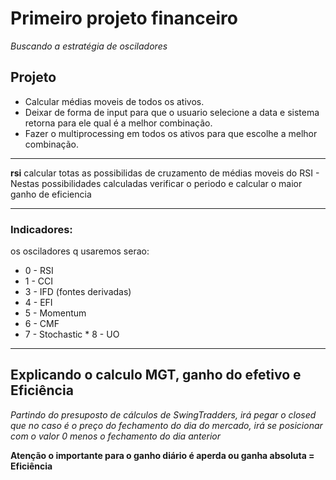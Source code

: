 # Primeiro projeto financeiro

*Buscando a estratégia de osciladores*

## Projeto 

- Calcular médias moveis de todos os ativos.
- Deixar de forma de input para que o usuario selecione a data e sistema retorna para ele qual é a melhor combinação.
- Fazer o multiprocessing em todos os ativos para que escolhe a melhor combinação.

---

**rsi** 
calcular totas as possibilidas de cruzamento de médias moveis do RSI - 
Nestas possibilidades calculadas verificar o periodo e calcular o maior ganho de eficiencia

---
### Indicadores:
os osciladores q usaremos serao:
* 0 - RSI
* 1 - CCI
* 3 - IFD (fontes derivadas)
* 4 - EFI
* 5 - Momentum
* 6 - CMF
* 7 - Stochastic
* 8 - UO

---
## Explicando o calculo MGT, ganho do efetivo e Eficiência

*Partindo do presuposto de cálculos de SwingTradders, irá pegar o closed que no caso é o preço do fechamento do dia do mercado, irá se posicionar com o valor 0 menos o fechamento do dia anterior*

**Atenção o importante para o ganho diário é aperda ou ganha absoluta =  Eficiência**

